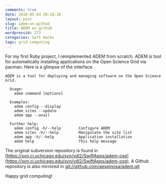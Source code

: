 ```yaml
---
comments: true
date: 2010-05-03 20:18:18
layout: post
slug: adem-on-github
title: ADEM on github
wordpressid: 273
categories: Soft Hacks
tags: grid computing
---
```


For my first Ruby project, I reimplemented ADEM from scratch.  ADEM is tool for automatically installing applications on the Open Science Grid via pacman.  Here is a glimpse of the interface.


    ADEM is a tool for deploying and managing software on the Open Science Grid.
    
      Usage:
        adem command [options]
    
      Examples:
        adem config --display
        adem sites --update
        adem app --avail
    
      Further help:
        adem config -h/--help        Configure ADEM
        adem sites -h/--help         Manipulate the site list
        adem app -h/--help           Application installation
        adem help                    This help message




The original subversion repository is found in [https://svn.ci.uchicago.edu/svn/vdl2/SwiftApps/adem-osg](https://svn.ci.uchicago.edu/svn/vdl2/SwiftApps/adem-osg).  A Github repository is also mirrored in [git://github.com/aespinosa/adem.git](http://github.com/aespinosa/adem)

Happy grid computing!
